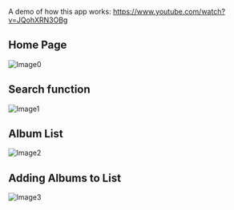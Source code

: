 A demo of how this app works: https://www.youtube.com/watch?v=JQohXRN3OBg

Home Page
---------------------------
![Image0](https://i.imgur.com/PFCXgZB.png)

Search function
---------------------------
![Image1](https://i.imgur.com/vTg0wbp.png)

Album List
---------------------------
![Image2](https://i.imgur.com/9AsCSH9.png)

Adding Albums to List
---------------------------
![Image3](https://i.imgur.com/hqO7msS.png)

